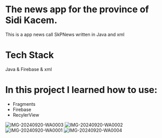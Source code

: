 <h1>The news app for the province of Sidi Kacem.
</h1>
<p>This is a app news call SkPNews written in Java and xml</p>
<h1>Tech Stack</h1>
Java & Firebase & xml 

<h1>In this project I learned how to use:</h1>
<ul>
  <li>Fragments</li>
  <li>Firebase</li>
  <li>RecylerView</li>
</ul>

![IMG-20240920-WA0003](https://github.com/user-attachments/assets/0bef9dda-f64f-4838-b4a7-e4d642ea5aa6)
![IMG-20240920-WA0002](https://github.com/user-attachments/assets/455c6496-69fc-4a6b-96f9-892300151c87)
![IMG-20240920-WA0001](https://github.com/user-attachments/assets/c289d31b-fa81-406c-8521-c7a8e8626f9f)
![IMG-20240920-WA0004](https://github.com/user-attachments/assets/a7baf469-f958-4217-b32d-c2999e50782f)
